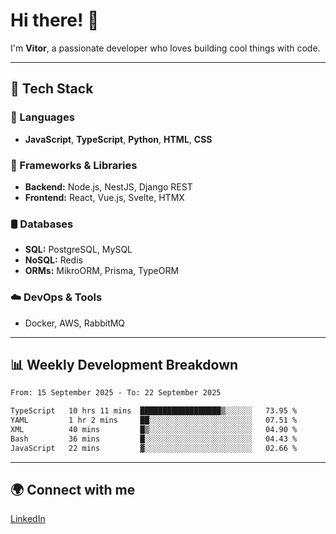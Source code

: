
# Hi there! 👋

I'm **Vitor**, a passionate developer who loves building cool things with code.

---
## 🔧 Tech Stack

### 📌 Languages
- **JavaScript**, **TypeScript**, **Python**, **HTML**, **CSS**

### 🚀 Frameworks & Libraries
- **Backend:** Node.js, NestJS, Django REST
- **Frontend:** React, Vue.js, Svelte, HTMX

### 🛢️ Databases
- **SQL:** PostgreSQL, MySQL
- **NoSQL:** Redis
- **ORMs:** MikroORM, Prisma, TypeORM

### ☁️ DevOps & Tools
- Docker, AWS, RabbitMQ

---
## 📊 Weekly Development Breakdown

<!--START_SECTION:waka-->

```txt
From: 15 September 2025 - To: 22 September 2025

TypeScript   10 hrs 11 mins  ██████████████████▒░░░░░░   73.95 %
YAML         1 hr 2 mins     ██░░░░░░░░░░░░░░░░░░░░░░░   07.51 %
XML          40 mins         █▒░░░░░░░░░░░░░░░░░░░░░░░   04.90 %
Bash         36 mins         █░░░░░░░░░░░░░░░░░░░░░░░░   04.43 %
JavaScript   22 mins         ▓░░░░░░░░░░░░░░░░░░░░░░░░   02.66 %
```

<!--END_SECTION:waka-->

---
## 🌍 Connect with me
[LinkedIn](https://www.linkedin.com/in/vitorlc)
